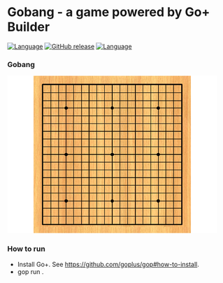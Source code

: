 Gobang - a game powered by Go+ Builder
=========

[![Language](https://img.shields.io/badge/language-Go+-blue.svg)](https://github.com/goplus/gop)
[![GitHub release](https://img.shields.io/github/v/tag/xushiwei/Gobang.svg?label=release)](https://github.com/xushiwei/Gobang/releases)
[![Language](https://img.shields.io/badge/game_engine-spx-green.svg)](https://github.com/goplus/spx)

### Gobang

<img src="assets/7.png" width="480">

### How to run

- Install Go+. See https://github.com/goplus/gop#how-to-install.
- gop run .
